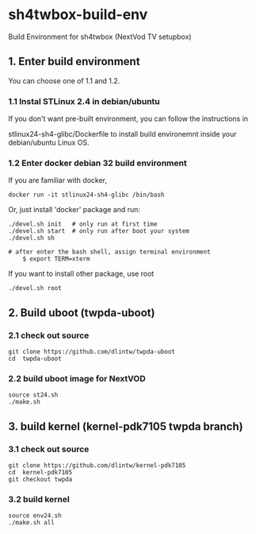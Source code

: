 # sh4twbox-build-env
Build Environment for sh4twbox (NextVod TV setupbox)

## 1. Enter build environment

You can choose one of 1.1 and 1.2.

### 1.1 Instal STLinux 2.4 in debian/ubuntu

If you don't want pre-built environment, you can follow the instructions in

stlinux24-sh4-glibc/Dockerfile to install build environemnt inside your
debian/ubuntu Linux OS.


### 1.2 Enter docker debian 32 build environment

If you are familiar with docker,

	docker run -it stlinux24-sh4-glibc /bin/bash

Or, just install 'docker' package and run:

	./devel.sh init   # only run at first time
	./devel.sh start  # only run after boot your system
	./devel.sh sh

	# after enter the bash shell, assign terminal environment
        $ export TERM=xterm

If you want to install other package, use root

	./devel.sh root   

## 2. Build uboot (twpda-uboot)

### 2.1 check out source

	git clone https://github.com/dlintw/twpda-uboot
	cd  twpda-uboot

### 2.2 build uboot image for NextVOD

	source st24.sh
	./make.sh

## 3. build kernel (kernel-pdk7105 twpda branch)

### 3.1 check out source

	git clone https://github.com/dlintw/kernel-pdk7105
	cd  kernel-pdk7105
	git checkout twpda

### 3.2 build kernel

	source env24.sh
	./make.sh all
